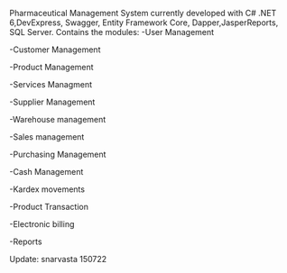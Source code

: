 Pharmaceutical Management System currently developed with C# .NET 6,DevExpress, Swagger, Entity Framework Core, Dapper,JasperReports, SQL Server. Contains the modules: -User Management

-Customer Management

-Product Management

-Services Managment

-Supplier Management

-Warehouse management

-Sales management

-Purchasing Management

-Cash Management

-Kardex movements

-Product Transaction

-Electronic billing

-Reports



Update: snarvasta 150722
